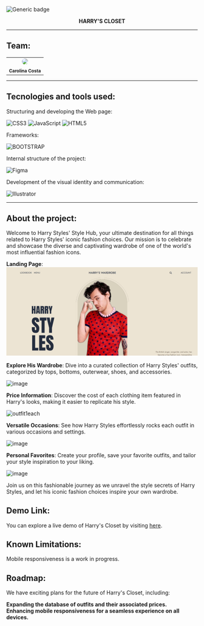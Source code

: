 ![Generic badge](https://img.shields.io/badge/status-in%20progress-827397)

<div align="center">
<b>HARRY'S CLOSET</b>
</div>

<hr>

## Team:

<table align="center">
    <tr>
        <td align="center">
            <img style="border-radius: 50%; width="100px;"" src="https://avatars.githubusercontent.com/u/115319284?s=400" width="100px;"><br>
            <sub>
            <b>Carolina Costa</br>
        </td>
    </tr>
</table>

<hr>

## Tecnologies and tools used:

Structuring and developing the Web page:

![CSS3](https://img.shields.io/badge/CSS3-1572B6?style=for-the-badge&logo=css3&logoColor=white)
![JavaScript](https://img.shields.io/badge/JavaScript-323330?style=for-the-badge&logo=javascript&logoColor=F7DF1E)
![HTML5](https://img.shields.io/badge/HTML5-E34F26?style=for-the-badge&logo=html5&logoColor=white)

Frameworks:

![BOOTSTRAP](https://img.shields.io/badge/Bootstrap-563D7C?style=for-the-badge&logo=bootstrap&logoColor=white)

Internal structure of the project:

![Figma](https://img.shields.io/badge/figma-%23F24E1E.svg?style=for-the-badge&logo=figma&logoColor=white)

Development of the visual identity and communication:

![Illustrator](https://img.shields.io/badge/Adobe%20Illustrator-FF9A00?style=for-the-badge&logo=adobe%20illustrator&logoColor=white)


<hr>

## About the project:

Welcome to Harry Styles' Style Hub, your ultimate destination for all things related to Harry Styles' iconic fashion choices. Our mission is to celebrate and showcase the diverse and captivating wardrobe of one of the world's most influential fashion icons.

<b>Landing Page</b>:
![image](assets/readMeFiles/landingPage.png)

<b>Explore His Wardrobe</b>: Dive into a curated collection of Harry Styles' outfits, categorized by tops, bottoms, outerwear, shoes, and accessories.

![image](https://github.com/carolinacosta4/Harrys-Wardrobe/assets/115319284/db759ede-c06a-4be4-9e22-7849820fa628)

<b>Price Information</b>: Discover the cost of each clothing item featured in Harry's looks, making it easier to replicate his style.

![outfit1each](https://github.com/carolinacosta4/Harrys-Wardrobe/assets/115319284/09524b9c-5395-4b7d-9986-6fc686e7624e)

<b>Versatile Occasions</b>: See how Harry Styles effortlessly rocks each outfit in various occasions and settings.

![image](https://github.com/carolinacosta4/Harrys-Wardrobe/assets/115319284/7623fef1-8a86-433a-86fc-fdc0d7a55e8c) 

<b>Personal Favorites</b>: Create your profile, save your favorite outfits, and tailor your style inspiration to your liking.

![image](https://github.com/carolinacosta4/Harrys-Wardrobe/assets/115319284/6f219f15-2eff-4c03-93c8-1d97730873b8)

Join us on this fashionable journey as we unravel the style secrets of Harry Styles, and let his iconic fashion choices inspire your own wardrobe.

## Demo Link:

You can explore a live demo of Harry's Closet by visiting [here](https://harrys-wardrobe.netlify.app/).

## Known Limitations:

Mobile responsiveness is a work in progress.

## Roadmap:

We have exciting plans for the future of Harry's Closet, including:

<b>Expanding the database of outfits and their associated prices.</b><br>
<b>Enhancing mobile responsiveness for a seamless experience on all devices.</b>
